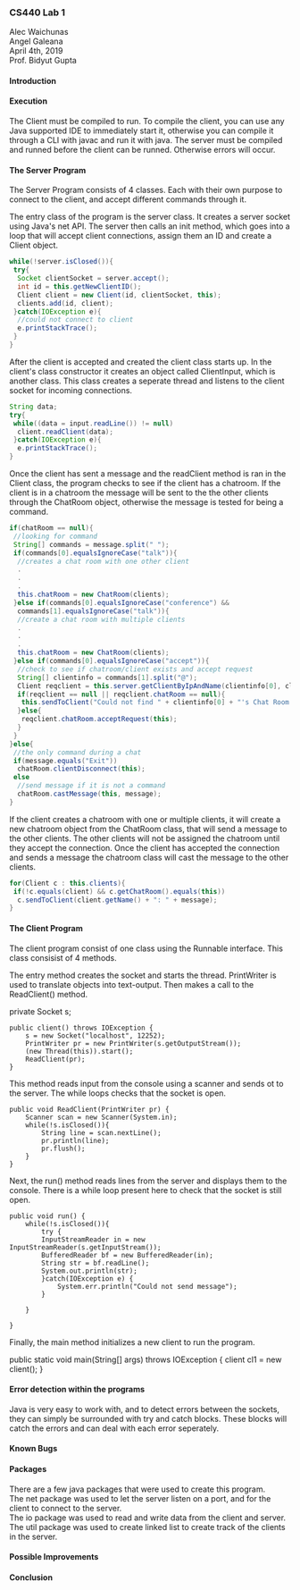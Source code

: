 ### CS440 Lab 1

Alec Waichunas  
Angel Galeana  
April 4th, 2019  
Prof. Bidyut Gupta  

#### Introduction


#### Execution
The Client must be compiled to run. To compile the client, you can use any Java supported IDE to immediately start it, otherwise you can compile it through a CLI with javac and run it with java. The server must be
compiled and runned before the client can be runned. Otherwise errors will occur.

#### The Server Program
The Server Program consists of 4 classes. Each with their own purpose to connect to the client, and accept different commands through it.

The entry class of the program is the server class. It creates a server socket using Java's net API. The server then calls an init method, which goes into a loop that will accept client connections, assign them an ID and create a Client object. 
````java
while(!server.isClosed()){
 try{
  Socket clientSocket = server.accept();
  int id = this.getNewClientID();
  Client client = new Client(id, clientSocket, this);
  clients.add(id, client);
 }catch(IOException e){
  //could not connect to client
  e.printStackTrace();
 }
}
````

After the client is accepted and created the client class starts up. In the client's class constructor it creates an object called ClientInput, which is another class. This class creates a seperate thread and listens to the client socket for incoming connections.
````java
String data;
try{
 while((data = input.readLine()) != null)
  client.readClient(data);
 }catch(IOException e){
  e.printStackTrace();
}
````
Once the client has sent a message and the readClient method is ran in the Client class, the program checks to see if the client has a chatroom. If the client is in a chatroom the message will be sent to the the other clients through the ChatRoom object, otherwise the message is tested for being a command.
````java
if(chatRoom == null){
 //looking for command
 String[] commands = message.split(" ");
 if(commands[0].equalsIgnoreCase("talk")){
  //creates a chat room with one other client
  .
  .
  .
  this.chatRoom = new ChatRoom(clients);
 }else if(commands[0].equalsIgnoreCase("conference") &&
  commands[1].equalsIgnoreCase("talk")){
  //create a chat room with multiple clients
  .
  .
  .
  this.chatRoom = new ChatRoom(clients);
 }else if(commands[0].equalsIgnoreCase("accept")){
  //check to see if chatroom/client exists and accept request
  String[] clientinfo = commands[1].split("@");
  Client reqclient = this.server.getClientByIpAndName(clientinfo[0], clientinfo[1]);
  if(reqclient == null || reqclient.chatRoom == null){
   this.sendToClient("Could not find " + clientinfo[0] + "'s Chat Room!'");
  }else{
   reqclient.chatRoom.acceptRequest(this);
  }
 }
}else{
 //the only command during a chat
 if(message.equals("Exit"))
  chatRoom.clientDisconnect(this);
 else
  //send message if it is not a command
  chatRoom.castMessage(this, message);
}
````
If the client creates a chatroom with one or multiple clients, it will create a new chatroom object from the ChatRoom class, that will send a message to the other clients. The other clients will not be assigned the chatroom until they accept the connection. Once the client has accepted the connection and sends a message the chatroom class will cast the message to the other clients.

````java
for(Client c : this.clients){
 if(!c.equals(client) && c.getChatRoom().equals(this))
  c.sendToClient(client.getName() + ": " + message);
}
````


#### The Client Program
The client program consist of one class using the Runnable interface. This class consisist of 4 methods. 

The entry method creates the socket and starts the thread. PrintWriter is used to translate objects into text-output. Then makes a call to the ReadClient() method.

private Socket s;

	public client() throws IOException {
		s = new Socket("localhost", 12252);
		PrintWriter pr = new PrintWriter(s.getOutputStream());
		(new Thread(this)).start();
		ReadClient(pr);
	}
	
  This method reads input from the console using a scanner and sends ot to the server. The while loops checks that the socket is open.
  
	public void ReadClient(PrintWriter pr) {
		Scanner scan = new Scanner(System.in);
		while(!s.isClosed()){
			String line = scan.nextLine();
			pr.println(line);
			pr.flush();
		}
	}
	
  
  Next, the run() method reads lines from the server and displays them to the console. There is a while loop present here to check that
  the socket is still open.
  
	public void run() {
		while(!s.isClosed()){
			try {
			InputStreamReader in = new InputStreamReader(s.getInputStream());
			BufferedReader bf = new BufferedReader(in);
			String str = bf.readLine();
			System.out.println(str);
			}catch(IOException e) {
				System.err.println("Could not send message");
			}
			
		}
		
	}
  
  Finally, the main method initializes a new client to run the program. 
  
  
  public static void main(String[] args) throws IOException {
		client cl1 = new client();
	}

#### Error detection within the programs
Java is very easy to work with, and to detect errors between the sockets, they can simply be surrounded with try and catch blocks. These blocks will catch the errors and can deal with each error seperately. 

#### Known Bugs
 
#### Packages
There are a few java packages that were used to create this program.  
The net package was used to let the server listen on a port, and for the client to connect to the server.  
The io package was used to read and write data from the client and server.  
The util package was used to create linked list to create track of the clients in the server.  

#### Possible Improvements

 
#### Conclusion

